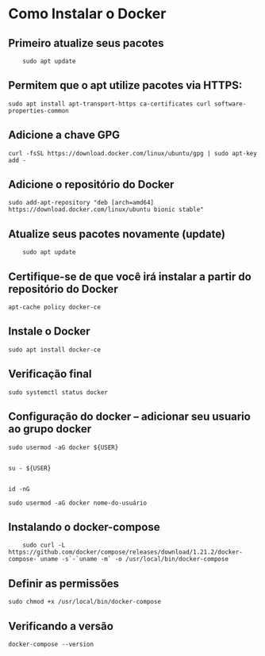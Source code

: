 # Como Instalar o Docker

## Primeiro atualize seus pacotes

        sudo apt update

## Permitem que o apt utilize pacotes via HTTPS:

	sudo apt install apt-transport-https ca-certificates curl software-properties-common

## Adicione a chave GPG
	
	curl -fsSL https://download.docker.com/linux/ubuntu/gpg | sudo apt-key add -


## Adicione o repositório do Docker

	sudo add-apt-repository "deb [arch=amd64] https://download.docker.com/linux/ubuntu bionic stable"

## Atualize seus pacotes novamente (update)
        sudo apt update

## Certifique-se de que você irá instalar a partir do repositório do Docker
	
	apt-cache policy docker-ce

## Instale o Docker
	sudo apt install docker-ce

## Verificação final

	sudo systemctl status docker


## Configuração do docker – adicionar seu usuario ao grupo docker

	sudo usermod -aG docker ${USER}

	
	su - ${USER}

	
	id -nG

	sudo usermod -aG docker nome-do-usuário

## Instalando o docker-compose 


        sudo curl -L https://github.com/docker/compose/releases/download/1.21.2/docker-compose-`uname -s`-`uname -m` -o /usr/local/bin/docker-compose


## Definir as permissões

	sudo chmod +x /usr/local/bin/docker-compose

## Verificando a versão
	docker-compose --version
